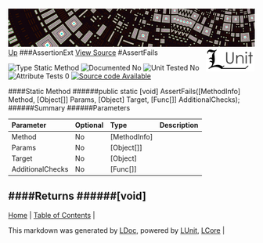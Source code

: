 ![](../Content/LUnit-banner-small.png "")
[<img align="right" src="../Content/LUnit-logo-small.png">](../../README.md)
[Up](AssertionExt.md)
###AssertionExt
[View Source](AssertionExt.md)
#AssertFails

![Type Static Method](http://b.repl.ca/v1/Type-Static%20Method-lightgrey.png "") ![Documented No](http://b.repl.ca/v1/Documented-No-red.png "") ![Unit Tested No](http://b.repl.ca/v1/Unit%20Tested-No-lightgrey.png "") ![Attribute Tests 0](http://b.repl.ca/v1/Attribute%20Tests-0-lightgrey.png "") [![Source code Available](http://b.repl.ca/v1/Source%20code-Available-brightgreen.png "")](AssertionExt.md)

####Static Method
######public static [void] AssertFails([MethodInfo] Method, [Object[]] Params, [Object] Target, [Func<Boolean>[]] AdditionalChecks);
######Summary
######Parameters

Parameter | Optional | Type | Description
:---  | :---  | :---  | :--- 
Method | No | [MethodInfo] | 
Params | No | [Object[]] | 
Target | No | [Object] | 
AdditionalChecks | No | [Func<Boolean>[]] | 

####Returns
######[void]
---

[Home](../../README.md) | [Table of Contents](../../TableOfContents.md) | 


This markdown was generated by [LDoc](https://github.com/CodeSingularity/LDoc), powered by [LUnit](https://github.com/CodeSingularity/LUnit), [LCore](https://github.com/CodeSingularity/LCore) | 

